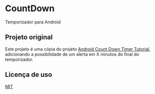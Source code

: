 # CountDown

Temporizador para Android

## Projeto original

Este projeto é uma cópia do projeto [Android Count Down Timer Tutorial](http://www.androidtutorialshub.com/android-count-down-timer-tutorial/), adicionando a possibilidade de um alerta em X minutos do final do temporizador.

## Licença de uso

[MIT](https://choosealicense.com/licenses/mit/)